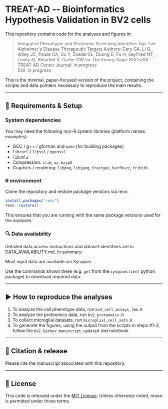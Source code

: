 # TREAT-AD -- Bioinformatics Hypothesis Validation in BV2 cells

This repository contains code for the analyses and figures in:

> Integrated Phenotypic and Proteomic Screening Identifies Top-Tier Alzheimer's Disease Therapeutic Targets
> Authors: Cary GA, Li Q, Wiley JC, Paisie CA, Du Y, Zoeller EL, Duong D, Fu H, Seyfried NT, Levey AI, Betarbet R, Carter GW for The Emory-Sage-SGC-JAX TREAT-AD Center
> Journal: _in progress_  
> DOI: _in progress_ 

This is the minimal, paper-focused version of the project, containing the scripts and data pointers necessary to reproduce the main results.

---

## 🧰 Requirements & Setup

### System dependencies

You may need the following non-R system libraries (platform names examples):

- GCC / g++ / gfortran and `make` (for building packages)
- `libcurl` / `libssl` / `openssl`
- `libxml2`
- Compression: `zlib`, `xz`, `bzip2`
- Graphics / rendering: `libpng`, `libjpeg`, `freetype`, `harfbuzz`, `fribidi`

### R environment

Clone the repository and restore package versions via renv:

```r
install.packages("renv")
renv::restore()
```

This ensures that you are running with the same package versions used for the analyses.

### 🔍 Data availability

Detailed data access instructions and dataset identifiers are in DATA_AVAILABILITY.md. In summary:

Most input data are available via Synapse.

Use the commands shown there (e.g. `get` from the `synapseclient` python package) to download required data.

---

## ▶️ How to reproduce the analyses

1) To analyze the cell phenotype data, run `bv2_cell_assays_lmm.R`
2) To analyze the proteomics data, run `bv2_proteomics.R`
3) To collect microglial datasets, run `microglial_cell_sets.R`
4) To generate the figures, using the output from the scripts in steps #1-3, follow the `bv2_biohyv_manuscript_updated.Rmd` notebook

---

## 🪪 Citation & release

Please cite the manuscript associated with this repository.

--- 

## 📜 License

This code is released under the [MIT License](). Unless otherwise noted, reuse is permitted under those terms.
